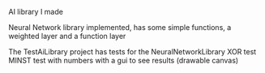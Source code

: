 AI library I made

Neural Network library implemented, has some simple functions, a weighted layer and a function layer

The TestAiLibrary project has tests for the NeuralNetworkLibrary
    XOR test
    MINST test with numbers with a gui to see results (drawable canvas)

